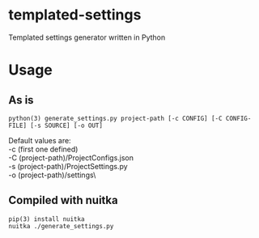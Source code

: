 # templated-settings
Templated settings generator written in Python


# Usage
## As is
```
python(3) generate_settings.py project-path [-c CONFIG] [-C CONFIG-FILE] [-s SOURCE] [-o OUT]
```

Default values are:\
    -c (first one defined)\
    -C (project-path)/ProjectConfigs.json\
    -s (project-path)/ProjectSettings.py\
    -o (project-path)/settings\

## Compiled with nuitka
```
pip(3) install nuitka
nuitka ./generate_settings.py
```
